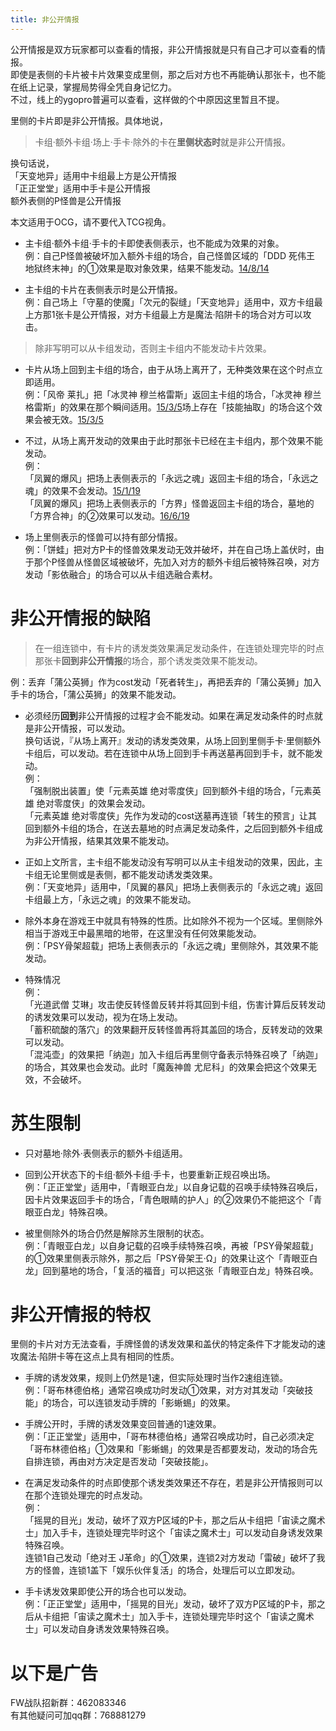 ```yaml
---
title: 非公开情报
---
```


公开情报是双方玩家都可以查看的情报，非公开情报就是只有自己才可以查看的情报。  
即使是表侧的卡片被卡片效果变成里侧，那之后对方也不再能确认那张卡，也不能在纸上记录，掌握局势得全凭自身记忆力。  
不过，线上的ygopro普遍可以查看，这样做的个中原因这里暂且不提。  

里侧的卡片即是非公开情报。具体地说，  
> 卡组·额外卡组·场上·手卡·除外的卡在**里侧状态时**就是非公开情报。

换句话说，  
「天变地异」适用中卡组最上方是公开情报  
「正正堂堂」适用中手卡是公开情报  
额外表侧的P怪兽是公开情报  

本文适用于OCG，请不要代入TCG视角。  

- 主卡组·额外卡组·手卡的卡即使表侧表示，也不能成为效果的对象。  
例：自己P怪兽被破坏加入额外卡组的场合，自己怪兽区域的「DDD 死伟王 地狱终末神」的①效果是取对象效果，结果不能发动。[14/8/14](https://www.db.yugioh-card.com/yugiohdb/faq_search.action?ope=5&fid=13469)  

- 主卡组的卡片在表侧表示时是公开情报。  
例：自己场上「守墓的使魔」「次元的裂缝」「天变地异」适用中，双方卡组最上方那1张卡是公开情报，对方卡组最上方是魔法·陷阱卡的场合对方可以攻击。  

> 除非写明可以从卡组发动，否则主卡组内不能发动卡片效果。

- 卡片从场上回到主卡组的场合，由于从场上离开了，无种类效果在这个时点立即适用。  
例：「风帝 莱扎」把「冰灵神 穆兰格雷斯」返回主卡组的场合，「冰灵神 穆兰格雷斯」的效果在那个瞬间适用。[15/3/5](http://www.db.yugioh-card.com/yugiohdb/faq_search.action?ope=5&fid=12360&keyword=&tag=-1)场上存在「技能抽取」的场合这个效果会被无效。[15/3/5](http://www.db.yugioh-card.com/yugiohdb/faq_search.action?ope=5&fid=12644&keyword=&tag=-1)  

- 不过，从场上离开发动的效果由于此时那张卡已经在主卡组内，那个效果不能发动。  
例：  
「凤翼的爆风」把场上表侧表示的「永远之魂」返回主卡组的场合，「永远之魂」的效果不会发动。[15/1/19](http://www.db.yugioh-card.com/yugiohdb/faq_search.action?ope=5&fid=14810&keyword=&tag=-1)  
「凤翼的爆风」把场上表侧表示的「方界」怪兽返回主卡组的场合，墓地的「方界合神」的②效果可以发动。[16/6/19](https://www.db.yugioh-card.com/yugiohdb/faq_search.action?ope=5&fid=12403&keyword=&tag=-1)  

- 场上里侧表示的怪兽可以持有部分情报。  
例：「饼蛙」把对方P卡的怪兽效果发动无效并破坏，并在自己场上盖伏时，由于那个P怪兽从怪兽区域被破坏，先加入对方的额外卡组后被特殊召唤，对方发动「影依融合」的场合可以从卡组选融合素材。  

# 非公开情报的缺陷

> 在一组连锁中，有卡片的诱发类效果满足发动条件，在连锁处理完毕的时点那张卡**回到非公开情报**的场合，那个诱发类效果不能发动。

例：丢弃「蒲公英狮」作为cost发动「死者转生」，再把丢弃的「蒲公英狮」加入手卡的场合，「蒲公英狮」的效果不能发动。  

- 必须经历**回到**非公开情报的过程才会不能发动。如果在满足发动条件的时点就是非公开情报，可以发动。  
换句话说，『从场上离开』发动的诱发类效果，从场上回到里侧手卡·里侧额外卡组后，可以发动。若在连锁中从场上回到手卡再送墓再回到手卡，就不能发动。  
例：  
「强制脱出装置」使「元素英雄 绝对零度侠」回到额外卡组的场合，「元素英雄 绝对零度侠」的效果会发动。  
「元素英雄 绝对零度侠」先作为发动的cost送墓再连锁「转生的预言」让其回到额外卡组的场合，在送去墓地的时点满足发动条件，之后回到额外卡组成为非公开情报，结果其效果不能发动。  

- 正如上文所言，主卡组不能发动没有写明可以从主卡组发动的效果，因此，主卡组无论里侧或是表侧，都不能发动诱发类效果。  
例：「天变地异」适用中，「凤翼的暴风」把场上表侧表示的「永远之魂」返回卡组最上方，「永远之魂」的效果不能发动。  

- 除外本身在游戏王中就具有特殊的性质。比如除外不视为一个区域。里侧除外相当于游戏王中最黑暗的地带，在这里没有任何效果能发动。  
例：「PSY骨架超载」把场上表侧表示的「永远之魂」里侧除外，其效果不能发动。  

- 特殊情况  
例：  
「光道武僧 艾琳」攻击使反转怪兽反转并将其回到卡组，伤害计算后反转发动的诱发效果可以发动，视为在场上发动。  
「蓄积硫酸的落穴」的效果翻开反转怪兽再将其盖回的场合，反转发动的效果可以发动。  
「混沌壶」的效果把「纳迦」加入卡组后再里侧守备表示特殊召唤了「纳迦」的场合，其效果也会发动。此时「魔轰神兽 尤尼科」的效果会把这个效果无效，不会破坏。  

# 苏生限制

- 只对墓地·除外·表侧表示的额外卡组适用。  

- 回到公开状态下的卡组·额外卡组·手卡，也要重新正规召唤出场。  
例：「正正堂堂」适用中，「青眼亚白龙」以自身记载的召唤手续特殊召唤后，因卡片效果返回手卡的场合，「青色眼睛的护人」的②效果仍不能把这个「青眼亚白龙」特殊召唤。  

- 被里侧除外的场合仍然是解除苏生限制的状态。  
例：「青眼亚白龙」以自身记载的召唤手续特殊召唤，再被「PSY骨架超载」的①效果里侧表示除外，那之后「PSY骨架王·Ω」的效果让这个「青眼亚白龙」回到墓地的场合，「复活的福音」可以把这张「青眼亚白龙」特殊召唤。  

# 非公开情报的特权

里侧的卡片对方无法查看，手牌怪兽的诱发效果和盖伏的特定条件下才能发动的速攻魔法·陷阱卡等在这点上具有相同的性质。  

- 手牌的诱发效果，规则上仍然是1速，但实际处理时当作2速组连锁。  
例：「哥布林德伯格」通常召唤成功时发动①效果，对方对其发动「突破技能」的场合，可以连锁发动手牌的「影蜥蜴」的效果。  

- 手牌公开时，手牌的诱发效果变回普通的1速效果。  
例：「正正堂堂」适用中，「哥布林德伯格」通常召唤成功时，自己必须决定「哥布林德伯格」①效果和「影蜥蜴」的效果是否都要发动，发动的场合先自排连锁，再由对方决定是否发动「突破技能」。  

- 在满足发动条件的时点即使那个诱发类效果还不存在，若是非公开情报则可以在那个连锁处理完的时点发动。  
例：  
「摇晃的目光」发动，破坏了双方P区域的P卡，那之后从卡组把「宙读之魔术士」加入手卡，连锁处理完毕时这个「宙读之魔术士」可以发动自身诱发效果特殊召唤。  
连锁1自己发动「绝对王 J革命」的①效果，连锁2对方发动「雷破」破坏了我方的怪兽，连锁1盖下「娱乐伙伴复活」的场合，处理后可以立即发动。  

- 手卡诱发效果即使公开的场合也可以发动。  
例：「正正堂堂」适用中，「摇晃的目光」发动，破坏了双方P区域的P卡，那之后从卡组把「宙读之魔术士」加入手卡，连锁处理完毕时这个「宙读之魔术士」可以发动自身诱发效果特殊召唤。  

# 以下是广告
FW战队招新群：462083346  
有其他疑问可加qq群：768881279  
